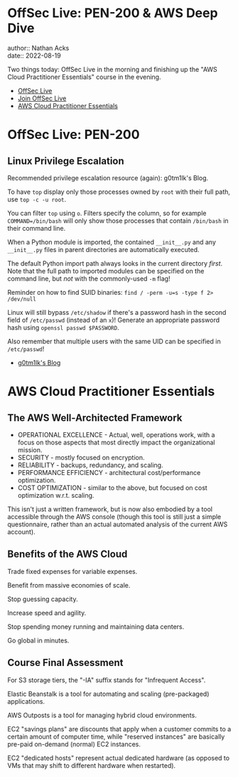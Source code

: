 # OffSec Live: PEN-200 & AWS Deep Dive

author:: Nathan Acks  
date:: 2022-08-19

Two things today: OffSec Live in the morning and finishing up the "AWS Cloud Practitioner Essentials" course in the evening.

* [OffSec Live](https://www.offensive-security.com/offsec/offsec-live/)
* [Join OffSec Live](https://learn.offensive-security.com/offsec-live-webinars)
* [AWS Cloud Practitioner Essentials](https://www.aws.training/learningobject/curriculum?id=27076)

# OffSec Live: PEN-200

## Linux Privilege Escalation

Recommended privilege escalation resource (again): g0tm1lk's Blog.

To have `top` display only those processes owned by `root` with their full path, use `top -c -u root`.

You can filter `top` using `o`. Filters specify the column, so for example `COMMAND=/bin/bash` will only show those processes that contain `/bin/bash` in their command line.

When a Python module is imported, the contained `__init__.py` and any `__init__.py` files in parent directories are automatically executed.

The default Python import path always looks in the current directory *first*. Note that the full path to imported modules can be specified on the command line, but *not* with the commonly-used `-m` flag!

Reminder on how to find SUID binaries: `find / -perm -u=s -type f 2> /dev/null`

Linux will still bypass `/etc/shadow` if there's a password hash in the second field of `/etc/passwd` (instead of an `x`)! Generate an appropriate password hash using `openssl passwd $PASSWORD`.

Also remember that multiple users with the same UID can be specified in `/etc/passwd`!

* [g0tm1lk's Blog](https://blog.g0tmi1k.com/)

# AWS Cloud Practitioner Essentials

## The AWS Well-Architected Framework

* OPERATIONAL EXCELLENCE - Actual, well, operations work, with a focus on those aspects that most directly impact the organizational mission.
* SECURITY - mostly focused on encryption.
* RELIABILITY - backups, redundancy, and scaling.
* PERFORMANCE EFFICIENCY - architectural cost/performance optimization.
* COST OPTIMIZATION - similar to the above, but focused on cost optimization w.r.t. scaling.

This isn't just a written framework, but is now also embodied by a tool accessible through the AWS console (though this tool is still just a simple questionnaire, rather than an actual automated analysis of the current AWS account).

## Benefits of the AWS Cloud

Trade fixed expenses for variable expenses.

Benefit from massive economies of scale.

Stop guessing capacity.

Increase speed and agility.

Stop spending money running and maintaining data centers.

Go global in minutes.

## Course Final Assessment

For S3 storage tiers, the "-IA" suffix stands for "Infrequent Access".

Elastic Beanstalk is a tool for automating and scaling (pre-packaged) applications.

AWS Outposts is a tool for managing hybrid cloud environments.

EC2 "savings plans" are discounts that apply when a customer commits to a certain amount of computer time, while "reserved instances" are basically pre-paid on-demand (normal) EC2 instances.

EC2 "dedicated hosts" represent actual dedicated hardware (as opposed to VMs that may shift to different hardware when restarted).
